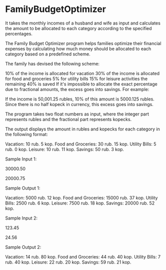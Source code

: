 # FamilyBudgetOptimizer
It takes the monthly incomes of a husband and wife as input and calculates the amount to be allocated to each category according to the specified percentages.  



The Family Budget Optimizer program helps families optimize their financial expenses by calculating how much money should be allocated to each category based on a predefined scheme.

The family has devised the following scheme:

10% of the income is allocated for vacation
30% of the income is allocated for food and groceries
5% for utility bills
15% for leisure activities
the remaining 40% is saved
If it's impossible to allocate the exact percentage due to fractional amounts, the excess goes into savings. For example:

If the income is 50,001.25 rubles, 10% of this amount is 5000.125 rubles. Since there is no half kopeck in currency, this excess goes into savings.

The program takes two float numbers as input, where the integer part represents rubles and the fractional part represents kopecks.

The output displays the amount in rubles and kopecks for each category in the following format:

Vacation: 10 rub. 5 kop.
Food and Groceries: 30 rub. 15 kop.
Utility Bills: 5 rub. 0 kop.
Leisure: 10 rub. 11 kop.
Savings: 50 rub. 3 kop.

Sample Input 1:

30000.50

20000.75

Sample Output 1:

Vacation: 5000 rub. 12 kop.
Food and Groceries: 15000 rub. 37 kop.
Utility Bills: 2500 rub. 6 kop.
Leisure: 7500 rub. 18 kop.
Savings: 20000 rub. 52 kop.

Sample Input 2:

123.45

24.56

Sample Output 2:

Vacation: 14 rub. 80 kop.
Food and Groceries: 44 rub. 40 kop.
Utility Bills: 7 rub. 40 kop.
Leisure: 22 rub. 20 kop.
Savings: 59 rub. 21 kop.





